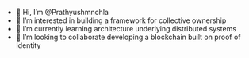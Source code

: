 - 👋 Hi, I’m @Prathyushmnchla
- 👀 I’m interested in building a framework for collective ownership
- 🌱 I’m currently learning architecture underlying distributed systems
- 💞️ I’m looking to collaborate developing a blockchain built on proof of Identity

<!---
Prathyushmnchla/Prathyushmnchla is a ✨ special ✨ repository because its `README.md` (this file) appears on your GitHub profile.
You can click the Preview link to take a look at your changes.
--->
